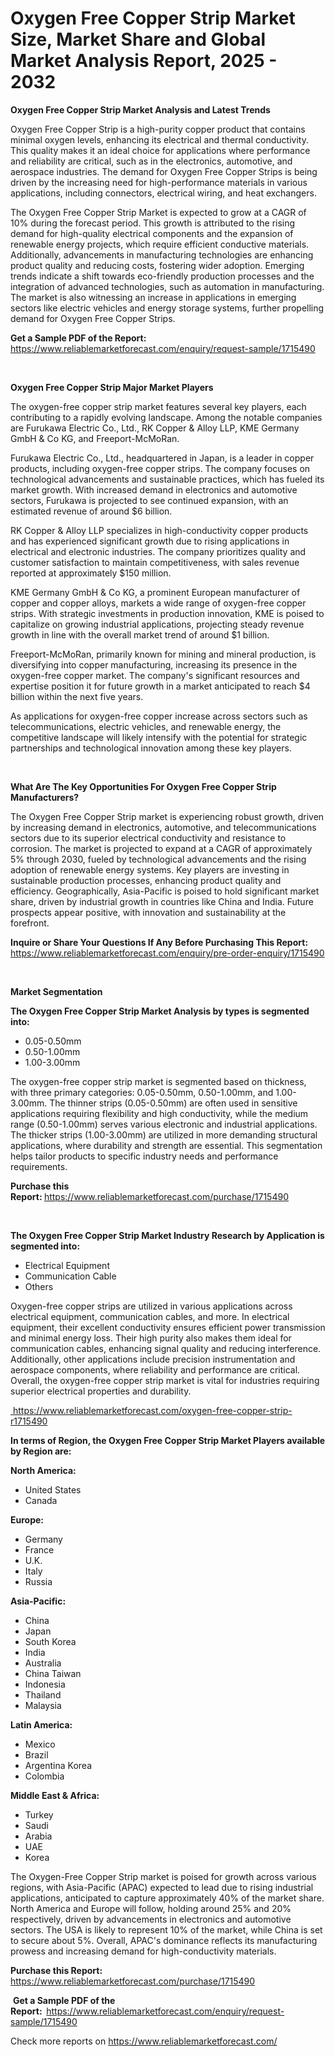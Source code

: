 <p><h1>Oxygen Free Copper Strip Market Size, Market Share and Global Market Analysis Report, 2025 - 2032</h1></p><p><strong>Oxygen Free Copper Strip Market Analysis and Latest Trends</strong></p>
<p><p>Oxygen Free Copper Strip is a high-purity copper product that contains minimal oxygen levels, enhancing its electrical and thermal conductivity. This quality makes it an ideal choice for applications where performance and reliability are critical, such as in the electronics, automotive, and aerospace industries. The demand for Oxygen Free Copper Strips is being driven by the increasing need for high-performance materials in various applications, including connectors, electrical wiring, and heat exchangers.</p><p>The Oxygen Free Copper Strip Market is expected to grow at a CAGR of 10% during the forecast period. This growth is attributed to the rising demand for high-quality electrical components and the expansion of renewable energy projects, which require efficient conductive materials. Additionally, advancements in manufacturing technologies are enhancing product quality and reducing costs, fostering wider adoption. Emerging trends indicate a shift towards eco-friendly production processes and the integration of advanced technologies, such as automation in manufacturing. The market is also witnessing an increase in applications in emerging sectors like electric vehicles and energy storage systems, further propelling demand for Oxygen Free Copper Strips.</p></p>
<p><strong>Get a Sample PDF of the Report:&nbsp;</strong> <a href="https://www.reliablemarketforecast.com/enquiry/request-sample/1715490?utm_campaign=1080&utm_medium=2&utm_source=Github&utm_content=ia&utm_term=12012025&utm_id=oxygen-free-copper-strip">https://www.reliablemarketforecast.com/enquiry/request-sample/1715490</a></p>
<p>&nbsp;</p>
<p><strong>Oxygen Free Copper Strip Major Market Players</strong></p>
<p><p>The oxygen-free copper strip market features several key players, each contributing to a rapidly evolving landscape. Among the notable companies are Furukawa Electric Co., Ltd., RK Copper & Alloy LLP, KME Germany GmbH & Co KG, and Freeport-McMoRan. </p><p>Furukawa Electric Co., Ltd., headquartered in Japan, is a leader in copper products, including oxygen-free copper strips. The company focuses on technological advancements and sustainable practices, which has fueled its market growth. With increased demand in electronics and automotive sectors, Furukawa is projected to see continued expansion, with an estimated revenue of around $6 billion.</p><p>RK Copper & Alloy LLP specializes in high-conductivity copper products and has experienced significant growth due to rising applications in electrical and electronic industries. The company prioritizes quality and customer satisfaction to maintain competitiveness, with sales revenue reported at approximately $150 million.</p><p>KME Germany GmbH & Co KG, a prominent European manufacturer of copper and copper alloys, markets a wide range of oxygen-free copper strips. With strategic investments in production innovation, KME is poised to capitalize on growing industrial applications, projecting steady revenue growth in line with the overall market trend of around $1 billion.</p><p>Freeport-McMoRan, primarily known for mining and mineral production, is diversifying into copper manufacturing, increasing its presence in the oxygen-free copper market. The company's significant resources and expertise position it for future growth in a market anticipated to reach $4 billion within the next five years.</p><p>As applications for oxygen-free copper increase across sectors such as telecommunications, electric vehicles, and renewable energy, the competitive landscape will likely intensify with the potential for strategic partnerships and technological innovation among these key players.</p></p>
<p>&nbsp;</p>
<p><strong>What Are The Key Opportunities For Oxygen Free Copper Strip Manufacturers?</strong></p>
<p><p>The Oxygen Free Copper Strip market is experiencing robust growth, driven by increasing demand in electronics, automotive, and telecommunications sectors due to its superior electrical conductivity and resistance to corrosion. The market is projected to expand at a CAGR of approximately 5% through 2030, fueled by technological advancements and the rising adoption of renewable energy systems. Key players are investing in sustainable production processes, enhancing product quality and efficiency. Geographically, Asia-Pacific is poised to hold significant market share, driven by industrial growth in countries like China and India. Future prospects appear positive, with innovation and sustainability at the forefront.</p></p>
<p><strong>Inquire or Share Your Questions If Any Before Purchasing This Report:</strong> <a href="https://www.reliablemarketforecast.com/enquiry/pre-order-enquiry/1715490?utm_campaign=1080&utm_medium=2&utm_source=Github&utm_content=ia&utm_term=12012025&utm_id=oxygen-free-copper-strip">https://www.reliablemarketforecast.com/enquiry/pre-order-enquiry/1715490</a></p>
<p>&nbsp;</p>
<p><strong>Market Segmentation</strong></p>
<p><strong>The Oxygen Free Copper Strip Market Analysis by types is segmented into:</strong></p>
<p><ul><li>0.05-0.50mm</li><li>0.50-1.00mm</li><li>1.00-3.00mm</li></ul></p>
<p><p>The oxygen-free copper strip market is segmented based on thickness, with three primary categories: 0.05-0.50mm, 0.50-1.00mm, and 1.00-3.00mm. The thinner strips (0.05-0.50mm) are often used in sensitive applications requiring flexibility and high conductivity, while the medium range (0.50-1.00mm) serves various electronic and industrial applications. The thicker strips (1.00-3.00mm) are utilized in more demanding structural applications, where durability and strength are essential. This segmentation helps tailor products to specific industry needs and performance requirements.</p></p>
<p><strong>Purchase this Report:&nbsp;</strong><a href="https://www.reliablemarketforecast.com/purchase/1715490?utm_campaign=1080&utm_medium=2&utm_source=Github&utm_content=ia&utm_term=12012025&utm_id=oxygen-free-copper-strip">https://www.reliablemarketforecast.com/purchase/1715490</a></p>
<p>&nbsp;</p>
<p><strong>The Oxygen Free Copper Strip Market Industry Research by Application is segmented into:</strong></p>
<p><ul><li>Electrical Equipment</li><li>Communication Cable</li><li>Others</li></ul></p>
<p><p>Oxygen-free copper strips are utilized in various applications across electrical equipment, communication cables, and more. In electrical equipment, their excellent conductivity ensures efficient power transmission and minimal energy loss. Their high purity also makes them ideal for communication cables, enhancing signal quality and reducing interference. Additionally, other applications include precision instrumentation and aerospace components, where reliability and performance are critical. Overall, the oxygen-free copper strip market is vital for industries requiring superior electrical properties and durability.</p></p>
<p><a href="https://www.reliablemarketforecast.com/oxygen-free-copper-strip-r1715490?utm_campaign=1080&utm_medium=2&utm_source=Github&utm_content=ia&utm_term=12012025&utm_id=oxygen-free-copper-strip">&nbsp;https://www.reliablemarketforecast.com/oxygen-free-copper-strip-r1715490</a></p>
<p><strong>In terms of Region, the Oxygen Free Copper Strip Market Players available by Region are:</strong></p>
<p>
    <p> <strong> North America: </strong>
        <ul>
            <li>United States</li>
            <li>Canada</li>
        </ul>
        </p> 
    <p> <strong> Europe: </strong>
        <ul>
            <li>Germany</li>
            <li>France</li>
            <li>U.K.</li>
            <li>Italy</li>
            <li>Russia</li>
        </ul>
        </p> 
    <p> <strong> Asia-Pacific: </strong>
        <ul>
            <li>China</li>
            <li>Japan</li>
            <li>South Korea</li>
            <li>India</li>
            <li>Australia</li>
            <li>China Taiwan</li>
            <li>Indonesia</li>
            <li>Thailand</li>
            <li>Malaysia</li>
        </ul>
        </p> 
    <p> <strong> Latin America: </strong>
        <ul>
            <li>Mexico</li>
            <li>Brazil</li>
            <li>Argentina Korea</li>
            <li>Colombia</li>
        </ul>
        </p> 
    <p> <strong> Middle East & Africa: </strong>
        <ul>
            <li>Turkey</li>
            <li>Saudi</li>
            <li>Arabia</li>
            <li>UAE</li>
            <li>Korea</li>
        </ul>
    </p>
    </p>
<p><p>The Oxygen-Free Copper Strip market is poised for growth across various regions, with Asia-Pacific (APAC) expected to lead due to rising industrial applications, anticipated to capture approximately 40% of the market share. North America and Europe will follow, holding around 25% and 20% respectively, driven by advancements in electronics and automotive sectors. The USA is likely to represent 10% of the market, while China is set to secure about 5%. Overall, APAC's dominance reflects its manufacturing prowess and increasing demand for high-conductivity materials.</p></p>
<p><strong>Purchase this Report: </strong><a href="https://www.reliablemarketforecast.com/purchase/1715490?utm_campaign=1080&utm_medium=2&utm_source=Github&utm_content=ia&utm_term=12012025&utm_id=oxygen-free-copper-strip">https://www.reliablemarketforecast.com/purchase/1715490</a></p>
<p>&nbsp;<strong>Get a Sample PDF of the Report:&nbsp;&nbsp;</strong><a href="https://www.reliablemarketforecast.com/enquiry/request-sample/1715490?utm_campaign=1080&utm_medium=2&utm_source=Github&utm_content=ia&utm_term=12012025&utm_id=oxygen-free-copper-strip">https://www.reliablemarketforecast.com/enquiry/request-sample/1715490</a></p>
<p><strong></strong></p>
<p>Check more reports on <a href="https://www.reliablemarketforecast.com/?utm_campaign=1080&utm_medium=2&utm_source=Github&utm_content=ia&utm_term=12012025&utm_id=oxygen-free-copper-strip">https://www.reliablemarketforecast.com/</a></p>